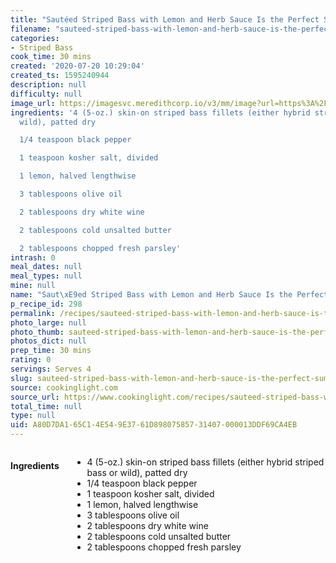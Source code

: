 ```yaml
---
title: "Sautéed Striped Bass with Lemon and Herb Sauce Is the Perfect Summer Dinner"
filename: "sauteed-striped-bass-with-lemon-and-herb-sauce-is-the-perfect-summer-dinner"
categories:
- Striped Bass
cook_time: 30 mins
created: '2020-07-20 10:29:04'
created_ts: 1595240944
description: null
difficulty: null
image_url: https://imagesvc.meredithcorp.io/v3/mm/image?url=https%3A%2F%2Fimg1.cookinglight.timeinc.net%2Fsites%2Fdefault%2Ffiles%2Fstyles%2Fmedium_2x%2Fpublic%2F1526940931%2Fsauteed-striped-bass-with-lemon-and-herb-sauce-1807-p59.jpg%3Fitok%3DwNncF5Ya&w=400&c=sc&poi=face&q=85
ingredients: '4 (5-oz.) skin-on striped bass fillets (either hybrid striped bass or
  wild), patted dry

  1/4 teaspoon black pepper

  1 teaspoon kosher salt, divided

  1 lemon, halved lengthwise

  3 tablespoons olive oil

  2 tablespoons dry white wine

  2 tablespoons cold unsalted butter

  2 tablespoons chopped fresh parsley'
intrash: 0
meal_dates: null
meal_types: null
mine: null
name: "Saut\xE9ed Striped Bass with Lemon and Herb Sauce Is the Perfect Summer Dinner"
p_recipe_id: 298
permalink: /recipes/sauteed-striped-bass-with-lemon-and-herb-sauce-is-the-perfect-summer-dinner
photo_large: null
photo_thumb: sauteed-striped-bass-with-lemon-and-herb-sauce-is-the-perfect-summer-dinner-thumb.jpg
photos_dict: null
prep_time: 30 mins
rating: 0
servings: Serves 4
slug: sauteed-striped-bass-with-lemon-and-herb-sauce-is-the-perfect-summer-dinner
source: cookinglight.com
source_url: https://www.cookinglight.com/recipes/sauteed-striped-bass-with-lemon-and-herb-sauce
total_time: null
type: null
uid: A80D7DA1-65C1-4E54-9E37-61D898075857-31407-000013DDF69CA4EB
---
```

<div class="large-8 medium-7 columns" id="writeup">	</div><!-- #writeup -->
</div><!-- #row-one -->
<div class="row" id="row-two">	<div class="medium-4 small-5 columns" id="ingredients"><h4>Ingredients</h4><div class="box box-ingredients content"><ul>
<li>4 (5-oz.) skin-on striped bass fillets (either hybrid striped bass or wild), patted dry</li>
<li>1/4 teaspoon black pepper</li>
<li>1 teaspoon kosher salt, divided</li>
<li>1 lemon, halved lengthwise</li>
<li>3 tablespoons olive oil</li>
<li>2 tablespoons dry white wine</li>
<li>2 tablespoons cold unsalted butter</li>
<li>2 tablespoons chopped fresh parsley</li>
</ul>
</div>	</div>	<div class="medium-6 small-7 columns" id="directions">	</div>